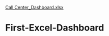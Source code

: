 [Call Center_Dashboard.xlsx](https://github.com/MissKhemmie/First-Excel-Dashboard/files/10819245/Call.Center_Dashboard.xlsx)
# First-Excel-Dashboard
